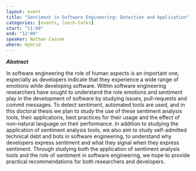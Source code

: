 ```yaml
---
layout: event
title: "Sentiment in Software Engineering: Detection and Application"
categories: [events, lunch-talks]
start: "11:00"
end: "12:00"
speaker: Nathan Cassee
where: Hybrid
---
```


***Abstract***

In software engineering the role of human aspects is an important one,
especially as developers indicate that they experience a wide range of
emotions while developing software. Within software engineering
researchers have sought to understand the role emotions and sentiment
play in the development of software by studying issues, pull-requests
and commit messages. To detect sentiment, automated tools are used,
and in this doctoral thesis we plan to study the use of these
sentiment analysis tools, their applications, best practices for their
usage and the effect of non-natural language on their performance. In
addition to studying the application of sentiment analysis tools, we
also aim to study self-admitted technical debt and bots in software
engineering, to understand why developers express sentiment and what
they signal when they express sentiment. Through studying both the
application of sentiment analysis tools and the role of sentiment in
software engineering, we hope to provide practical recommendations for
both researchers and developers.
